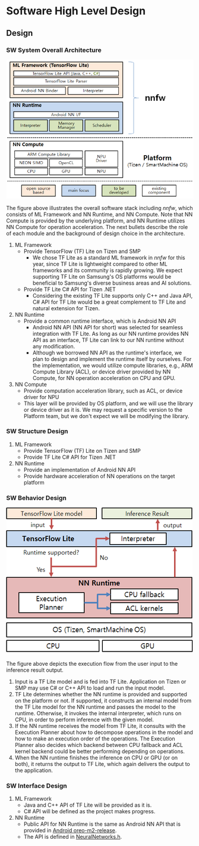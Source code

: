# Software High Level Design

## Design

### SW System Overall Architecture

![nnfw_architecture](../fig/nnfw_architecture.png)

The figure above illustrates the overall software stack including _nnfw_, which consists of ML
Framework and NN Runtime, and NN Compute.  Note that NN Compute is provided by the underlying
platform, and NN Runtime utilizes NN Compute for operation acceleration.  The next bullets describe
the role of each module and the background of design choice in the architecture.

1. ML Framework
   - Provide TensorFlow (TF) Lite on Tizen and SMP
      - We chose TF Lite as a standard ML framework in _nnfw_ for this year, since TF Lite is
        lightweight compared to other ML frameworks and its community is rapidly growing. We expect
        supporting TF Lite on Samsung's OS platforms would be beneficial to Samsung's diverse
        business areas and AI solutions.
   - Provide TF Lite C# API for Tizen .NET
      - Considering the existing TF Lite supports only C++ and Java API, C# API for TF Lite would
        be a great complement to TF Lite and natural extension for Tizen.
1. NN Runtime
   - Provide a common runtime interface, which is Android NN API
      - Android NN API (NN API for short) was selected for seamless integration with TF Lite. As
        long as our NN runtime provides NN API as an interface, TF Lite can link to our NN runtime
        without any modification.
      - Although we borrowed NN API as the runtime's interface, we plan to design and implement the
        runtime itself by ourselves. For the implementation, we would utilize compute libraries,
        e.g., ARM Compute Library (ACL), or device driver provided by NN Compute, for NN operation
        acceleration on CPU and GPU.
1. NN Compute
   - Provide computation acceleration library, such as ACL, or device driver for NPU
   - This layer will be provided by OS platform, and we will use the library or device driver as it
     is. We may request a specific version to the Platform team, but we don't expect we will be
     modifying the library.


### SW Structure Design

1. ML Framework
   - Provide TensorFlow (TF) Lite on Tizen and SMP
   - Provide TF Lite C# API for Tizen .NET
1. NN Runtime
   - Provide an implementation of Android NN API
   - Provide hardware acceleration of NN operations on the target platform


### SW Behavior Design

![nnfw_behavior](../fig/nnfw_behavior.png)

The figure above depicts the execution flow from the user input to the inference result output.

1. Input is a TF Lite model and is fed into TF Lite.  Application on Tizen or SMP may use C# or C++
   API to load and run the input model.
1. TF Lite determines whether the NN runtime is provided and supported on the platform or not.  If
   supported, it constructs an internal model from the TF Lite model for the NN runtime and passes
   the model to the runtime.  Otherwise, it invokes the internal interpreter, which runs on CPU, in
   order to perform inference with the given model.
1. If the NN runtime receives the model from TF Lite, it consults with the Execution Planner about
   how to decompose operations in the model and how to make an execution order of the operations.
   The Execution Planner also decides which backend between CPU fallback and ACL kernel backend
   could be better performing depending on operations.
1. When the NN runtime finishes the inference on CPU or GPU (or on both), it returns the output to
   TF Lite, which again delivers the output to the application.


### SW Interface Design

1. ML Framework
   - Java and C++ API of TF Lite will be provided as it is.
   - C# API will be defined as the project makes progress.
1. NN Runtime
   - Public API for NN Runtime is the same as Android NN API that is provided in [Android
   oreo-m2-release](https://android.googlesource.com/platform/frameworks/ml/+/oreo-m2-release).
   - The API is defined in
   [NeuralNetworks.h](../../include/NeuralNetworks.h).


